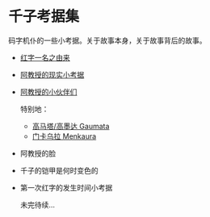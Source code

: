 # 千子考据集

码字机仆的一些小考据。关于故事本身，关于故事背后的故事。

- [红字一名之由来](TheRubric.md)
- [阿教授的现实小考据](AhrimanHimself.md)
- [阿教授的小伙伴们](Ahriman'sFollowers.md)
  
    特别地： 
    - [高马塔/高墨达 Gaumata](Gaumata.md)
    - [门卡乌拉 Menkaura](Menkaura.md)
- 阿教授的脸
- 千子的铠甲是何时变色的
- 第一次红字的发生时间小考据

  未完待续...
